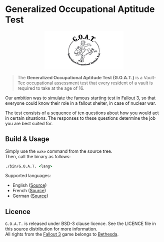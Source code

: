 # Generalized Occupational Aptitude Test

<p align="center">
  <img width="50%" src="./res/img/logo.jpg" alt="Logo">
</p>

> The **Generalized Occupational Aptitude Test (G.O.A.T.)** is a Vault-Tec occupational assessment test that every resident of a vault is required to take at the age of 16.

Our ambition was to simulate the famous starting test in [Fallout 3](https://fallout.bethesda.net/en/games/fallout-3), so that everyone could know their role in a fallout shelter, in case of nuclear war.

The test consists of a sequence of ten questions about how you would act in certain situations. The responses to these questions determine the job you are best suited for.

## Build & Usage

Simply use the `make` command from the source tree.  
Then, call the binary as follows:

```cmd
./bin/G.O.A.T. <lang>
```

Supported languages:
- English ([Source](https://fallout.fandom.com/wiki/Generalized_Occupational_Aptitude_Test))
- French ([Source](https://fallout-wiki.com/Examen_g%C3%A9n%C3%A9ralis%C3%A9_d%27aptitude_professionnelle))
- German ([Source](https://fallout.fandom.com/de/wiki/Generalisierter_Orientierungs-_und_Assessment_Test))

## Licence

`G.O.A.T.` is released under BSD-3 clause licence. See the LICENCE file in this source distribution for more information.  
All rights from the [Fallout 3](https://fallout.bethesda.net/en/games/fallout-3) game belongs to [Bethesda](https://bethesda.net/).
